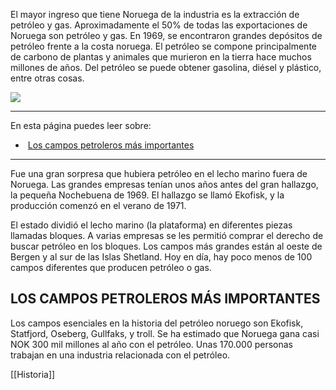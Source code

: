 El mayor ingreso que tiene Noruega de la industria es la extracción de petróleo y gas. Aproximadamente el 50% de todas las exportaciones de Noruega son petróleo y gas. En 1969, se encontraron grandes depósitos de petróleo frente a la costa noruega. El petróleo se compone principalmente de carbono de plantas y animales que murieron en la tierra hace muchos millones de años. Del petróleo se puede obtener gasolina, diésel y plástico, entre otras cosas.

![](https://cdn.kursoria.no/pensum/elements/-_rfedws.jpg)

---

En esta página puedes leer sobre:

-    [Los campos petroleros más importantes](#los-campos-petroleros-m%C3%A1s-importantes)

---

Fue una gran sorpresa que hubiera petróleo en el lecho marino fuera de Noruega. Las grandes empresas tenían unos años antes del gran hallazgo, la pequeña Nochebuena de 1969. El hallazgo se llamó Ekofisk, y la producción comenzó en el verano de 1971.

El estado dividió el lecho marino (la plataforma) en diferentes piezas llamadas bloques. A varias empresas se les permitió comprar el derecho de buscar petróleo en los bloques. Los campos más grandes están al oeste de Bergen y al sur de las Islas Shetland. Hoy en día, hay poco menos de 100 campos diferentes que producen petróleo o gas.

## LOS CAMPOS PETROLEROS MÁS IMPORTANTES

Los campos esenciales en la historia del petróleo noruego son Ekofisk, Statfjord, Oseberg, Gullfaks, y troll. Se ha estimado que Noruega gana casi NOK 300 mil millones al año con el petróleo. Unas 170.000 personas trabajan en una industria relacionada con el petróleo.

[[Historia]]